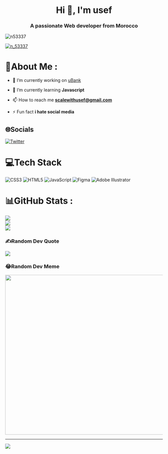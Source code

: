 <h1 align="center">Hi 👋, I'm usef</h1>
<h3 align="center">A passionate Web developer from Morocco</h3>

<p align="left"> <img src="https://komarev.com/ghpvc/?username=n53337&label=Profile%20views&color=0e75b6&style=flat" alt="n53337" /> </p>

<p align="left"> <a href="https://twitter.com/n_53337" target="blank"><img src="https://img.shields.io/twitter/follow/n_53337?logo=twitter&style=for-the-badge" alt="n_53337" /></a> </p>

# 💫About Me :

- 🔭 I’m currently working on [uBank](https://github.com/n53337/ubnk)

- 🌱 I’m currently learning **Javascript**

- 📫 How to reach me **scalewithusef@gmail.com**

- ⚡ Fun fact **i hate social media**

## 🌐Socials
[![Twitter](https://img.shields.io/badge/Twitter-%231DA1F2.svg?logo=Twitter&logoColor=white)](https://twitter.com/n_53337) 

# 💻Tech Stack
![CSS3](https://img.shields.io/badge/css3-%231572B6.svg?style=for-the-badge&logo=css3&logoColor=white) ![HTML5](https://img.shields.io/badge/html5-%23E34F26.svg?style=for-the-badge&logo=html5&logoColor=white) ![JavaScript](https://img.shields.io/badge/javascript-%23323330.svg?style=for-the-badge&logo=javascript&logoColor=%23F7DF1E) 	![Figma](https://img.shields.io/badge/figma-%23F24E1E.svg?style=for-the-badge&logo=figma&logoColor=white) ![Adobe Illustrator](https://img.shields.io/badge/adobeillustrator-%23FF9A00.svg?style=for-the-badge&logo=adobeillustrator&logoColor=white)
# 📊GitHub Stats :
![](https://github-readme-stats.vercel.app/api?username=n53337&theme=radical&hide_border=false&include_all_commits=true&count_private=true)<br/>
![](https://github-readme-streak-stats.herokuapp.com/?user=n53337&theme=radical&hide_border=false)<br/>
![](https://github-readme-stats.vercel.app/api/top-langs/?username=n53337&theme=radical&hide_border=false&include_all_commits=true&count_private=true&layout=compact)

### ✍️Random Dev Quote
![](https://quotes-github-readme.vercel.app/api?type=horizontal&theme=radical)

### 😂Random Dev Meme
<img src="https://random-memer.herokuapp.com/" width="512px"/>

---
[![](https://visitcount.itsvg.in/api?id=n53337&icon=0&color=6)](https://visitcount.itsvg.in)

